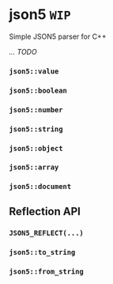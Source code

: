 # json5 `WIP`
Simple JSON5 parser for C++

_... TODO_

### `json5::value`

### `json5::boolean`

### `json5::number`

### `json5::string`

### `json5::object`

### `json5::array`

### `json5::document`

## Reflection API

### `JSON5_REFLECT(...)`

### `json5::to_string`

### `json5::from_string`
